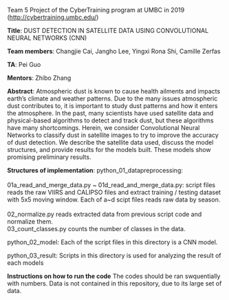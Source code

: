 Team 5 Project of the CyberTraining program at UMBC in 2019 (http://cybertraining.umbc.edu/)

**Title**:
DUST DETECTION IN SATELLITE DATA USING CONVOLUTIONAL NEURAL NETWORKS (CNN)

**Team members**: 
Changjie Cai, Jangho Lee, Yingxi Rona Shi, Camille Zerfas

**TA**: 
Pei Guo

**Mentors**: 
Zhibo Zhang

**Abstract**:
Atmospheric dust is known to cause health ailments and impacts earth’s climate
and weather patterns. Due to the many issues atmospheric dust contributes to, it is
important to study dust patterns and how it enters the atmosphere. In the past, many
scientists have used satellite data and physical-based algorithms to detect and track
dust, but these algorithms have many shortcomings. Herein, we consider Convolutional
Neural Networks to classify dust in satellite images to try to improve the accuracy of
dust detection. We describe the satellite data used, discuss the model structures, and
provide results for the models built. These models show promising preliminary results.

**Structures of implementation**:
python_01_datapreprocessing: <br/>  
  01a_read_and_merge_data.py ~ 01d_read_and_merge_data.py: script files reads the raw VIIRS and CALIPSO files and extract training / testing dataset with 5x5 moving window. Each of a~d scipt files reads raw data by season. <br/>  
  02_normalize.py reads extracted data from previous script code and normalize them. <br/> 
  03_count_classes.py counts the number of classes in the data.

python_02_model:
  Each of the script files in this directory is a CNN model.
 
 python_03_result:
  Scripts in this directory is used for analyzing the result of each models
  
**Instructions on how to run the code**
The codes should be ran swquentially with numbers. Data is not contained in this repository, due to its large set of data.
